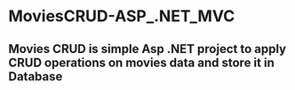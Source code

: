 # MoviesCRUD-ASP_.NET_MVC
## Movies CRUD is simple Asp .NET project to apply CRUD operations on movies data and store it in Database
